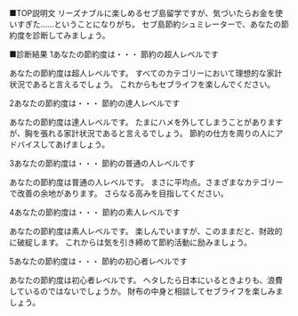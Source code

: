 ■TOP説明文
リーズナブルに楽しめるセブ島留学ですが、気づいたらお金を使いすぎた……ということになりがち。
セブ島節約シュミレーターで、あなたの節約度を診断してみましょう。

■診断結果
1あなたの節約度は・・・
節約の超人レベルです

あなたの節約度は超人レベルです。
すべてのカテゴリーにおいて理想的な家計状況であると言えるでしょう。
これからもセブライフを楽しんでください。

2あなたの節約度は・・・
節約の達人レベルです

あなたの節約度は達人レベルです。
たまにハメを外してしまうことがありますが、胸を張れる家計状況であると言えるでしょう。
節約の仕方を周りの人にアドバイスしてあげましょう。

3あなたの節約度は・・・
節約の普通の人レベルです

あなたの節約度は普通の人レベルです。
まさに平均点。さまざまなカテゴリーで改善の余地があります。
さらなる高みを目指してください。

4あなたの節約度は・・・
節約の素人レベルです

あなたの節約度は素人レベルです。
楽しんでいますが、このままだと、財政的に破綻します。
これからは気を引き締めて節約活動に励みましょう。

5あなたの節約度は・・・
節約の初心者レベルです

あなたの節約度は初心者レベルです。
ヘタしたら日本にいるときよりも、浪費しているのではないでしょうか。
財布の中身と相談してセブライフを楽しみましょう。